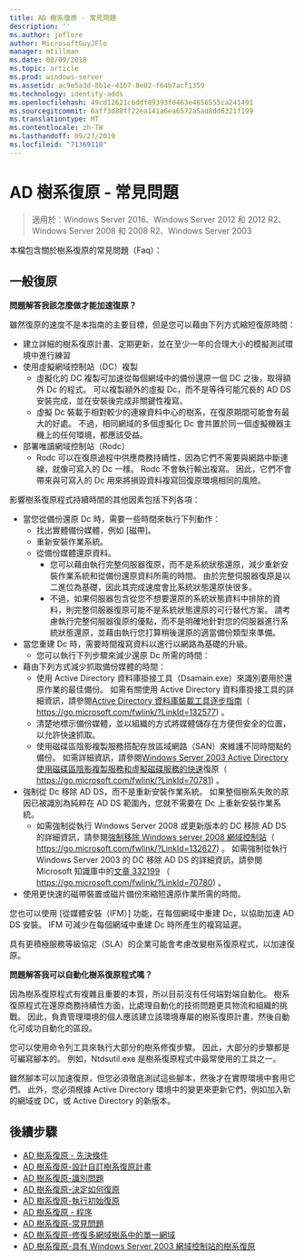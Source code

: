 ```yaml
---
title: AD 樹系復原 - 常見問題
description: ''
ms.author: joflore
author: MicrosoftGuyJFlo
manager: mtillman
ms.date: 08/09/2018
ms.topic: article
ms.prod: windows-server
ms.assetid: ac9e5a3d-8b1e-41b7-8e02-f64b7acf1359
ms.technology: identity-adds
ms.openlocfilehash: 49cd12621c6ddf89393f0463e4856555ca241491
ms.sourcegitcommit: 6aff3d88ff22ea141a6ea6572a5ad8dd6321f199
ms.translationtype: MT
ms.contentlocale: zh-TW
ms.lasthandoff: 09/27/2019
ms.locfileid: "71369110"
---
```

# <a name="ad-forest-recovery---faq"></a>AD 樹系復原 - 常見問題

>適用於：Windows Server 2016、Windows Server 2012 和 2012 R2、Windows Server 2008 和 2008 R2、Windows Server 2003

本檔包含關於樹系復原的常見問題（Faq）：  

## <a name="general-recovery"></a>一般復原

**問題解答我該怎麼做才能加速復原？**

雖然復原的速度不是本指南的主要目標，但是您可以藉由下列方式縮短復原時間：  
  
- 建立詳細的樹系復原計畫、定期更新，並在至少一年的合理大小的模擬測試環境中進行練習  
- 使用虛擬網域控制站（DC）複製  
   - 虛擬化的 DC 複製可加速從每個網域中的備份還原一個 DC 之後，取得額外 Dc 的程式。 可以複製額外的虛擬 Dc，而不是等待可能冗長的 AD DS 安裝完成，並在安裝後完成非關鍵性複寫。  
   - 虛擬 Dc 裝載于相對較少的連線資料中心的樹系，在復原期間可能會有最大的好處。 不過，相同網域的多個虛擬化 Dc 會共置於同一個虛擬機器主機上的任何環境，都應該受益。  
- 部署唯讀網域控制站（Rodc）  
   - Rodc 可以在復原過程中供應商務持續性，因為它們不需要與網路中斷連線，就像可寫入的 Dc 一樣。 Rodc 不會執行輸出複寫。 因此，它們不會帶來與可寫入的 Dc 用來將損毀資料複寫回復原環境相同的風險。  
  
影響樹系復原程式持續時間的其他因素包括下列各項：  
  
- 當您從備份還原 Dc 時，需要一些時間來執行下列動作：  
   - 找出實體備份媒體，例如 [磁帶]。  
   - 重新安裝作業系統。  
   - 從備份媒體還原資料。  
      - 您可以藉由執行完整伺服器復原，而不是系統狀態還原，減少重新安裝作業系統和從備份還原資料所需的時間。 由於完整伺服器復原是以二進位為基礎，因此其完成速度會比系統狀態還原快很多。  
      - 不過，如果伺服器包含從您不想要還原的系統狀態資料中排除的資料，則完整伺服器復原可能不是系統狀態還原的可行替代方案。 請考慮執行完整伺服器復原的優點，而不是明確地針對您的伺服器進行系統狀態還原，並藉由執行您打算稍後還原的適當備份類型來準備。  
- 當您重建 Dc 時，需要時間複寫資料以進行以網路為基礎的升級。  
   - 您可以執行下列步驟來減少還原 Dc 所需的時間：  
- 藉由下列方式減少抓取備份媒體的時間：  
   - 使用 Active Directory 資料庫掛接工具（Dsamain.exe）來識別要用於還原作業的最佳備份。 如需有關使用 Active Directory 資料庫掛接工具的詳細資訊，請參閱[Active Directory 資料庫裝載工具逐步指南](https://go.microsoft.com/fwlink/?LinkId=132577)（ https://go.microsoft.com/fwlink/?LinkId=132577) 。  
   - 清楚地標示備份媒體，並以組織的方式將媒體儲存在方便但安全的位置，以允許快速抓取。  
   - 使用磁碟區陰影複製服務搭配存放區域網路（SAN）來維護不同時間點的備份。 如需詳細資訊，請參閱[Windows Server 2003 Active Directory 使用磁碟區陰影複製服務和虛擬磁碟服務的快速](https://go.microsoft.com/fwlink/?LinkId=70781)復原（ https://go.microsoft.com/fwlink/?LinkId=70781) 。  
- 強制從 Dc 移除 AD DS，而不是重新安裝作業系統。 如果整個樹系失敗的原因已被識別為純粹在 AD DS 範圍內，您就不需要在 Dc 上重新安裝作業系統。  
   - 如需強制從執行 Windows Server 2008 或更新版本的 DC 移除 AD DS 的詳細資訊，請參閱[強制移除 Windows server 2008 網域控制站](https://go.microsoft.com/fwlink/?LinkId=132627)（ https://go.microsoft.com/fwlink/?LinkId=132627) 。 如需強制從執行 Windows Server 2003 的 DC 移除 AD DS 的詳細資訊，請參閱 Microsoft 知識庫中的[文章 332199](https://go.microsoft.com/fwlink/?LinkId=70780) （ https://go.microsoft.com/fwlink/?LinkId=70780) 。  
- 使用更快速的磁帶裝置或磁片備份來縮短還原作業所需的時間。  
  
您也可以使用 [從媒體安裝（IFM）] 功能，在每個網域中重建 Dc，以協助加速 AD DS 安裝。 IFM 可減少在每個網域中重建 Dc 時所產生的複寫延遲。  
  
具有更積極服務等級協定（SLA）的企業可能會考慮改變樹系復原程式，以加速復原。  
  
**問題解答我可以自動化樹系復原程式嗎？**

因為樹系復原程式有複雜且重要的本質，所以目前沒有任何端對端自動化。 樹系復原程式在還原商務持續性方面，比處理自動化的技術問題更具物流和組織的挑戰。 因此，負責管理環境的個人應該建立該環境專屬的樹系復原計畫，然後自動化可成功自動化的區段。  
  
您可以使用命令列工具來執行大部分的樹系修復步驟。 因此，大部分的步驟都是可編寫腳本的。 例如，Ntdsutil.exe 是樹系復原程式中最常使用的工具之一。  
  
雖然腳本可以加速復原，但您必須徹底測試這些腳本，然後才在實際環境中套用它們。 此外，您必須根據 Active Directory 環境中的變更來更新它們，例如加入新的網域或 DC，或 Active Directory 的新版本。

## <a name="next-steps"></a>後續步驟

- [AD 樹系復原 - 先決條件](AD-Forest-Recovery-Prerequisties.md)  
- [AD 樹系復原-設計自訂樹系復原計畫](AD-Forest-Recovery-Devising-a-Plan.md)  
- [AD 樹系復原-識別問題](AD-Forest-Recovery-Identify-the-Problem.md)
- [AD 樹系復原-決定如何復原](AD-Forest-Recovery-Determine-how-to-Recover.md)
- [AD 樹系復原-執行初始復原](AD-Forest-Recovery-Perform-initial-recovery.md)  
- [AD 樹系復原 - 程序](AD-Forest-Recovery-Procedures.md)  
- [AD 樹系復原-常見問題](AD-Forest-Recovery-FAQ.md)  
- [AD 樹系復原-修復多網域樹系中的單一網域](AD-Forest-Recovery-Single-Domain-in-Multidomain-Recovery.md)  
- [AD 樹系復原-具有 Windows Server 2003 網域控制站的樹系復原](AD-Forest-Recovery-Windows-Server-2003.md)  
